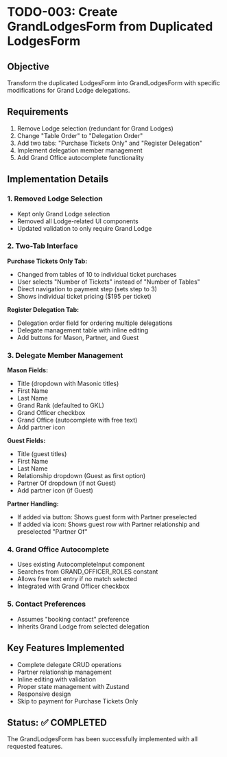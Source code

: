 # TODO-003: Create GrandLodgesForm from Duplicated LodgesForm

## Objective
Transform the duplicated LodgesForm into GrandLodgesForm with specific modifications for Grand Lodge delegations.

## Requirements
1. Remove Lodge selection (redundant for Grand Lodges)
2. Change "Table Order" to "Delegation Order"
3. Add two tabs: "Purchase Tickets Only" and "Register Delegation"
4. Implement delegation member management
5. Add Grand Office autocomplete functionality

## Implementation Details

### 1. Removed Lodge Selection
- Kept only Grand Lodge selection
- Removed all Lodge-related UI components
- Updated validation to only require Grand Lodge

### 2. Two-Tab Interface
**Purchase Tickets Only Tab:**
- Changed from tables of 10 to individual ticket purchases
- User selects "Number of Tickets" instead of "Number of Tables"
- Direct navigation to payment step (sets step to 3)
- Shows individual ticket pricing ($195 per ticket)

**Register Delegation Tab:**
- Delegation order field for ordering multiple delegations
- Delegate management table with inline editing
- Add buttons for Mason, Partner, and Guest

### 3. Delegate Member Management
**Mason Fields:**
- Title (dropdown with Masonic titles)
- First Name
- Last Name
- Grand Rank (defaulted to GKL)
- Grand Officer checkbox
- Grand Office (autocomplete with free text)
- Add partner icon

**Guest Fields:**
- Title (guest titles)
- First Name
- Last Name
- Relationship dropdown (Guest as first option)
- Partner Of dropdown (if not Guest)
- Add partner icon (if Guest)

**Partner Handling:**
- If added via button: Shows guest form with Partner preselected
- If added via icon: Shows guest row with Partner relationship and preselected "Partner Of"

### 4. Grand Office Autocomplete
- Uses existing AutocompleteInput component
- Searches from GRAND_OFFICER_ROLES constant
- Allows free text entry if no match selected
- Integrated with Grand Officer checkbox

### 5. Contact Preferences
- Assumes "booking contact" preference
- Inherits Grand Lodge from selected delegation

## Key Features Implemented
- Complete delegate CRUD operations
- Partner relationship management
- Inline editing with validation
- Proper state management with Zustand
- Responsive design
- Skip to payment for Purchase Tickets Only

## Status: ✅ COMPLETED

The GrandLodgesForm has been successfully implemented with all requested features.